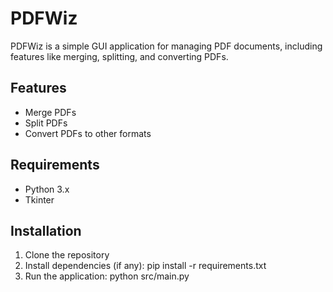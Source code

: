 # PDFWiz

PDFWiz is a simple GUI application for managing PDF documents, including features like merging, splitting, and converting PDFs.

## Features

- Merge PDFs
- Split PDFs
- Convert PDFs to other formats

## Requirements

- Python 3.x
- Tkinter

## Installation

1. Clone the repository
2. Install dependencies (if any):
pip install -r requirements.txt
3. Run the application:
python src/main.py
